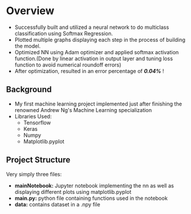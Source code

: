 # Overview
- Successfully built and utilized a neural network to do multiclass classification using Softmax Regression.
- Plotted multiple graphs displaying each step in the process of building the model.
- Optimized NN using Adam optimizer and applied softmax activation function.(Done by linear activation in output layer and tuning loss function to avoid numerical roundoff errors)
- After optimization, resulted in an error percentage of _**0.04%**_ !
## Background 
- My first machine learning project implemented just after finishing the renowned Andrew Ng's Machine Learning specialization
- Libraries Used:
  - Tensorflow
  - Keras
  - Numpy
  - Matplotlib.pyplot
## Project Structure
Very simply three files:
  - **mainNotebook:** Jupyter notebook implementing the nn as well as displaying different plots using matplotlib.pyplot
  - **main.py:** python file containing functions used in the notebook
  - **data:** contains dataset in a .npy file


